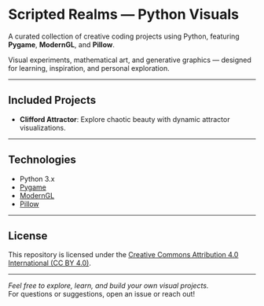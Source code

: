# Scripted Realms — Python Visuals

A curated collection of creative coding projects using Python, featuring **Pygame**, **ModernGL**, and **Pillow**.

Visual experiments, mathematical art, and generative graphics — designed for learning, inspiration, and personal exploration.

---

## Included Projects

- **Clifford Attractor**: Explore chaotic beauty with dynamic attractor visualizations.

---

## Technologies

- Python 3.x  
- [Pygame](https://www.pygame.org/news)  
- [ModernGL](https://moderngl.readthedocs.io)  
- [Pillow](https://python-pillow.org/)  

---

## License

This repository is licensed under the [Creative Commons Attribution 4.0 International (CC BY 4.0)](LICENSE).

---

*Feel free to explore, learn, and build your own visual projects.*  
For questions or suggestions, open an issue or reach out!
